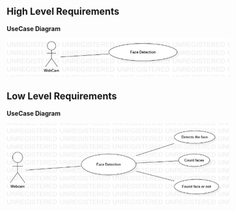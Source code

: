 ﻿## High Level Requirements
**UseCase Diagram**

![C:\Users\ADMIN\Desktop\UseCaseDiagram1.png](UseCase_H.png)

## Low Level Requirements
**UseCase Diagram**

![C:\Users\ADMIN\Desktop\UseCaseDiagram2.png](UseCase_L.png)

